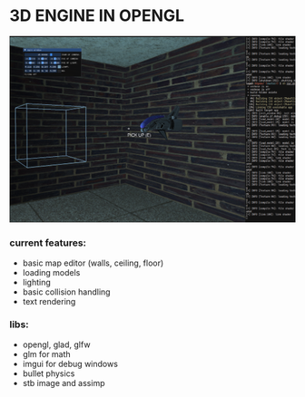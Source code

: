 # 3D ENGINE IN OPENGL
![](https://github.com/L0puh/3Dengine/blob/master/media/screenshot.png)
### current features:
- basic map editor (walls, ceiling, floor)
- loading models
- lighting
- basic collision handling
- text rendering 

### libs:
- opengl, glad, glfw
- glm for math
- imgui for debug windows
- bullet physics 
- stb image and assimp 
